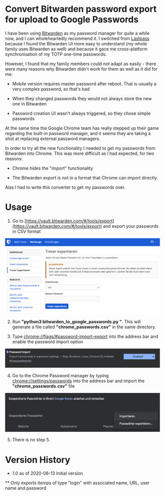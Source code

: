 # Convert Bitwarden password export for upload to Google Passwords

I have been using [Bitwarden](https://www.bitwarden.com) as my password manager for quite a while now, and I can wholeheartedly recommend it. I switched from [Lastpass](https://www.lastpass.com) because I found the Bitwarden UI more easy to understand (my whole family uses Bitwarden as well) and because it gace me cross-platform synchronisation of my TOTP one-time passwords.

However, I found that my family members could not adapt as easily - there were many reasons why Bitwarden didn't work for them as well as it did for me:

* Mobile version requires master password after reboot. That is usually a very complex password, so that's bad

* When they changed passwords they would not always store the new one in Bitwarden

* Password creation UI wasn't always triggered, so they chose simple passwords

At the same time the Google Chrome team has really stepped up their game regarding the built-in password manager, and it seems they are taking a shot at replacing external password managers.

In order to try all the new functionality I needed to get my passwords from Bitwarden into Chrome. This was more difficult as I had expected, for two reasons:

* Chrome hides the "import" functionality

* The Bitwarden export is not in a format that Chrome can import directly.

Alas I had to write this converter to get my passwords over.

# Usage

1. Go to [https://vault.bitwarden.com/#/tools/export](https://vault.bitwarden.com/#/tools/export) and export your passwords in CSV format

![alt text](https://github.com/koehntopp/bitwarden_to_chrome_passwords/blob/master/Readme/bitwarden-export.png?raw=true)

2. Run **"python3 bitwarden_to_google_passwords.py <bitwarden csv>"**. This will generate a file called **"chrome_passwords.csv"** in the same directory. 

3. Type [chrome://flags/#password-import-export](chrome://flags/#password-import-export) into the address bar and enable the password import option

![alt text](https://github.com/koehntopp/bitwarden_to_chrome_passwords/blob/master/Readme/import-enabled.png?raw=true)

4. Go to the Chrome Password manager by typing [chrome://settings/passwords](chrome://settings/passwords) into the address bar and import the **"chrome_passwords.csv"** file

![alt text](https://github.com/koehntopp/bitwarden_to_chrome_passwords/blob/master/Readme/import-menu.png?raw=true)

5. There is no step 5.

# Version History

* 1.0 as of 2020-08-13 Initial version

** Only exports itemps of type "login" with associated name, URL, user name and password
